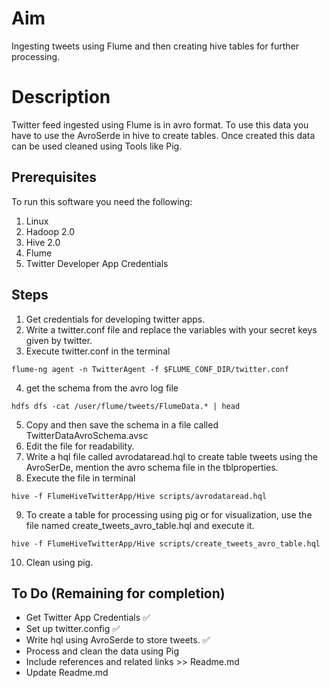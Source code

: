 # Aim
Ingesting tweets using Flume and then creating hive tables for further processing.

# Description
Twitter feed ingested using Flume is in avro format. To use this data you have to use the AvroSerde in hive to create tables. Once created this data can be used cleaned using Tools like Pig.

## Prerequisites
To run this software you need the following:
1. Linux 
2. Hadoop 2.0
3. Hive 2.0 
4. Flume
5. Twitter Developer App Credentials

## Steps
1. Get credentials for developing twitter apps.
2. Write a twitter.conf file and replace the variables with your secret keys given by twitter.
3. Execute twitter.conf in the terminal
```
flume-ng agent -n TwitterAgent -f $FLUME_CONF_DIR/twitter.conf
```
4. get the schema from the avro log file
```
hdfs dfs -cat /user/flume/tweets/FlumeData.* | head
```
5. Copy and then save the schema in a file called TwitterDataAvroSchema.avsc
6. Edit the file for readability.
7. Write a hql file called avrodataread.hql to create table tweets using the AvroSerDe, mention the avro schema file in the tblproperties.
8. Execute the file in terminal
```
hive -f FlumeHiveTwitterApp/Hive scripts/avrodataread.hql
```
9. To create a table for processing using pig or for visualization, use the file named create_tweets_avro_table.hql and execute it.
```
hive -f FlumeHiveTwitterApp/Hive scripts/create_tweets_avro_table.hql
```
10. Clean using pig.

## To Do (Remaining for completion)
* Get Twitter App Credentials :white_check_mark:
* Set up twitter.config :white_check_mark:
* Write hql using AvroSerde to store tweets. :white_check_mark:
* Process and clean the data using Pig
* Include references and related links >> Readme.md
* Update Readme.md 
